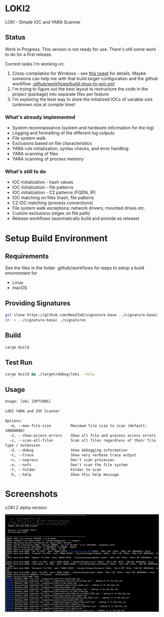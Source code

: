 # LOKI2
LOKI - Simple IOC and YARA Scanner

## Status

Work in Progress. This version is not ready for use. There's still some work to do for a first release. 

Current tasks I'm working on:

1. Cross-compilation for Windows - see [this tweet](https://twitter.com/cyb3rops/status/1584100428253274112) for details. Maybe someone can help me with that build target configuration and the github workflow [.github/workflows/build-linux-to-win.yml](.github/workflows/build-linux-to-win.yml)
2. I'm trying to figure out the best layout to restructure the code in the project (package) into separate files per feature
3. I'm exploring the best way to store the initialized IOCs of variable size (unknown size at compile time)

### What's already implemented

- System reconnaissance (system and hardware information for the log)
- Logging and formatting of the different log outputs
- File system walk
- Exclusions based on file characteristics
- YARA rule initialization, syntax checks, and error handling
- YARA scanning of files
- YARA scanning of process memory 

### What's still to do

- IOC initialization - hash values
- IOC initialization - file patterns
- IOC initialization - C2 patterns (FQDN, IP)
- IOC matching on files (hash, file pattern)
- C2 IOC matching (process connections)
- File system walk exceptions: network drivers, mounted drives etc.
- Custom exclusions (regex on file path)
- Release workflows (automatically build and provide as release)

# Setup Build Environment

## Requirements

See the files in the folder .github/workflows for steps to setup a build environment for 

- Linux
- macOS

## Providing Signatures 

```bash
git clone https://github.com/Neo23x0/signature-base ../signature-base/
ln -s ../signature-base/ ./signatures
```

## Build

```bash
cargo build
```

## Test Run

```bash
cargo build && ./target/debug/loki --help
```

## Usage

```
Usage: loki [OPTIONS]

LOKI YARA and IOC Scanner

Options:
  -m, --max-file-size         Maximum file size to scan (default: 10000000)
  -s, --show-access-errors    Show all file and process access errors
  -c, --scan-all-files        Scan all files regardless of their file type / extension
  -d, --debug                 Show debugging information
  -t, --trace                 Show very verbose trace output
  -n, --noprocs               Don't scan processes
  -o, --nofs                  Don't scan the file system
  -f, --folder                Folder to scan
  -h, --help                  Show this help message.
```

# Screenshots

LOKI 2 alpha version

![Screenhot of Alpha Version](/screens/screen-alpha.png)